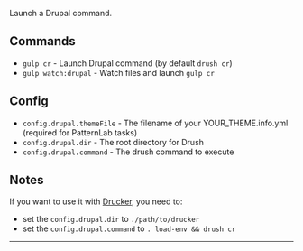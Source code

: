 Launch a Drupal command.

## Commands

- `gulp cr` - Launch Drupal command (by default `drush cr`)
- `gulp watch:drupal` - Watch files and launch `gulp cr`

## Config

- `config.drupal.themeFile` - The filename of your YOUR_THEME.info.yml (required for PatternLab tasks)
- `config.drupal.dir` - The root directory for Drush
- `config.drupal.command` - The drush command to execute

## Notes

If you want to use it with [Drucker](https://github.com/ovh/drucker), you need to:

  - set the `config.drupal.dir` to `./path/to/drucker`
  - set the `config.drupal.command` to `. load-env && drush cr`

---
